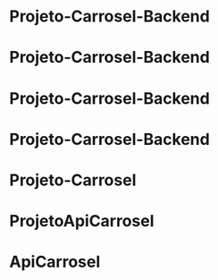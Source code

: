 # Projeto-Carrosel-Backend
# Projeto-Carrosel-Backend
# Projeto-Carrosel-Backend
# Projeto-Carrosel-Backend
# Projeto-Carrosel
# ProjetoApiCarrosel
# ApiCarrosel
